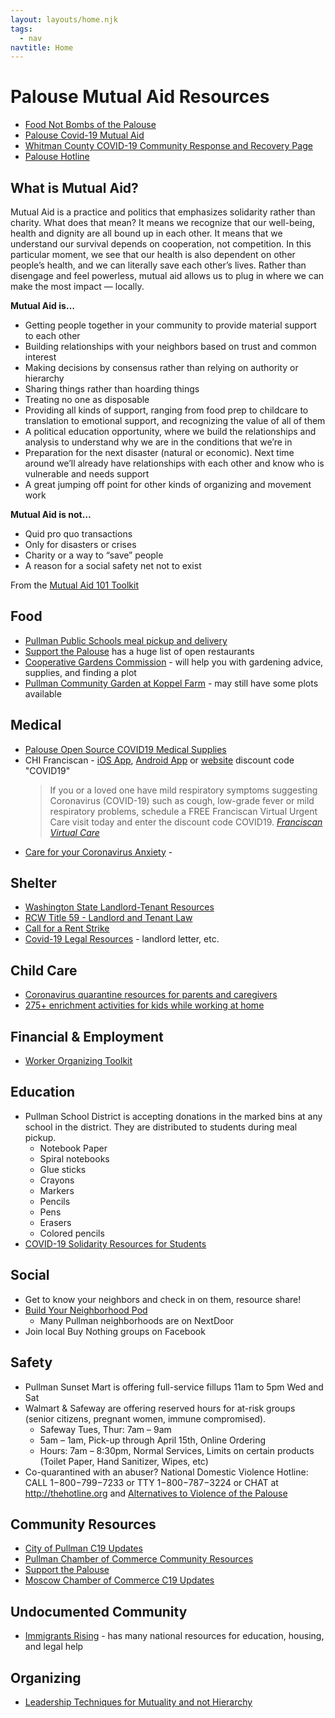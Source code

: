 ```yaml
---
layout: layouts/home.njk
tags:
  - nav
navtitle: Home
---
```


# Palouse Mutual Aid Resources

- [Food Not Bombs of the Palouse](https://www.facebook.com/FNBPalouse)
- [Palouse Covid-19 Mutual Aid](https://www.facebook.com/palouse.covid19.mutual.aid/)
- [Whitman County COVID-19 Community Response and Recovery Page](https://www.facebook.com/groups/240389003760287/?ref=share)
- [Palouse Hotline](http://palouse.persona.co/)

## What is Mutual Aid?

Mutual Aid is a practice and politics that emphasizes solidarity rather than charity. What does that mean? It means we recognize that our well-being, health and dignity are all bound up in each other. It means that we understand our survival depends on cooperation, not competition. In this particular moment, we see that our health is also dependent on other people’s health, and we can literally save each other’s lives. Rather than disengage and feel powerless, mutual aid allows us to plug in where we can make the most impact — locally.

**Mutual Aid is…**

- Getting people together in your community to provide material support to each other
- Building relationships with your neighbors based on trust and common interest
- Making decisions by consensus rather than relying on authority or hierarchy
- Sharing things rather than hoarding things
- Treating no one as disposable
- Providing all kinds of support, ranging from food prep to childcare to translation to emotional support, and recognizing the value of all of them
- A political education opportunity, where we build the relationships and analysis to understand why we are in the conditions that we’re in
- Preparation for the next disaster (natural or economic). Next time around we’ll already have relationships with each other and know who is vulnerable and needs support
- A great jumping off point for other kinds of organizing and movement work

**Mutual Aid is not…**

- Quid pro quo transactions
- Only for disasters or crises
- Charity or a way to “save” people
- A reason for a social safety net not to exist

From the [Mutual Aid 101 Toolkit](https://gdoc.pub/doc/e/2PACX-1vRMxV09kdojzMdyOfapJUOB6Ko2_1iAfIm8ELeIgma21wIt5HoTqP1QXadF01eZc0ySrPW6VtU_veyp)

## Food

- [Pullman Public Schools meal pickup and delivery](https://www.pullmanschools.org/apps/pages/index.jsp?uREC_ID=1668785&type=d&pREC_ID=1853685)
- [Support the Palouse](http://palouseinfo.com/) has a huge list of open restaurants
- [Cooperative Gardens Commission](https://coopgardens.org/) - will help you with gardening advice, supplies, and finding a plot
- [Pullman Community Garden at Koppel Farm](https://sites.google.com/site/koppelfarm/) - may still have some plots available

## Medical

- [Palouse Open Source COVID19 Medical Supplies](https://docs.google.com/forms/d/e/1FAIpQLSc_SWVOkSSGM-RiPUytk_AoCL1mj2ccQunjsLXBEGDxZT7myQ/viewform)
- CHI Franciscan - [iOS App](https://apps.apple.com/us/app/franciscan-virtual-care/id1455879959?ls=1%20), [Android App](https://play.google.com/store/apps/details?id=org.chifranciscan.android.chih.virtualcare) or [website](https://franciscanvirtualcare.org/landing.htm) discount code "COVID19"
  > If you or a loved one have mild respiratory symptoms suggesting Coronavirus (COVID-19) such as cough, low-grade fever or mild respiratory problems, schedule a FREE Franciscan Virtual Urgent Care visit today and enter the discount code COVID19.
  > _[Franciscan Virtual Care](https://franciscanvirtualcare.org/landing.htm)_
- [Care for your Coronavirus Anxiety](https://www.virusanxiety.com/) - 

## Shelter

- [Washington State Landlord-Tenant Resources](https://www.atg.wa.gov/landlord-tenant)
- [RCW Title 59 - Landlord and Tenant Law](https://apps.leg.wa.gov/rcw/default.aspx?Cite=59)
- [Call for a Rent Strike](https://rentstrike.noblogs.org/)
- [Covid-19 Legal Resources](https://www.brumleylawfirm.com/covid-19-legal-resources) - landlord letter, etc.

## Child Care

- [Coronavirus quarantine resources for parents and caregivers](https://docs.google.com/document/d/1hOQrtB3ae-Vbc_roGNRiKUncXjViA61xWQKbWWev5Bk/edit)
- [275+ enrichment activities for kids while working at home](https://www.enrichmentactivities.org/)

## Financial & Employment

- [Worker Organizing Toolkit](https://docs.google.com/document/d/13CMbz7hP3GeQdwB5zlYoxl6gB9d5hatjKc-i74Q6Tmc/edit#)

## Education

- Pullman School District is accepting donations in the marked bins at any school in the district. They are distributed to students during meal pickup.
  - Notebook Paper
  - Spiral notebooks
  - Glue sticks
  - Crayons
  - Markers
  - Pencils
  - Pens
  - Erasers
  - Colored pencils
- [COVID-19 Solidarity Resources for Students](https://docs.google.com/document/d/1JEwYeYeqhe0xCUSHZHV0ZKeUwxqVCQlcDq-pM-0a9YU/edit)

## Social

- Get to know your neighbors and check in on them, resource share!
- [Build Your Neighborhood Pod](https://gdoc.pub/doc/e/2PACX-1vRMxV09kdojzMdyOfapJUOB6Ko2_1iAfIm8ELeIgma21wIt5HoTqP1QXadF01eZc0ySrPW6VtU_veyp)
  - Many Pullman neighborhoods are on NextDoor
- Join local Buy Nothing groups on Facebook

## Safety

- Pullman Sunset Mart is offering full-service fillups 11am to 5pm Wed and Sat
- Walmart & Safeway are offering reserved hours for at-risk groups (senior citizens, pregnant women, immune compromised). 
  - Safeway Tues, Thur: 7am – 9am
  - 5am – 1am, Pick-up through April 15th, Online Ordering
  - Hours: 7am – 8:30pm, Normal Services, Limits on certain products (Toilet Paper, Hand Sanitizer, Wipes, etc)
- Co-quarantined with an abuser? National Domestic Violence Hotline: CALL 1−800−799−7233 or TTY 1−800−787−3224 or CHAT at http://thehotline.org and [Alternatives to Violence of the Palouse](http://atvp.org)

## Community Resources

- [City of Pullman C19 Updates](https://www.pullman-wa.gov/government/departments/police_department/alerts___updates)
- [Pullman Chamber of Commerce Community Resources](https://pullmanchamber.com/business-information/covid-19/)
- [Support the Palouse](http://palouseinfo.com/)
- [Moscow Chamber of Commerce C19 Updates](http://www.moscowchamber.com/covid-19)

## Undocumented Community

- [Immigrants Rising](https://docs.google.com/document/d/1PxLuuH0-hwHXftUXuEi52Q1qWUDegN8_I1L4ulIFwzk/edit) - has many national resources for education, housing, and legal help

## Organizing

- [Leadership Techniques for Mutuality and not Hierarchy](http://www.deanspade.net/2019/09/25/leadership-qualities-that-support-mutuality-and-collaboration/)

